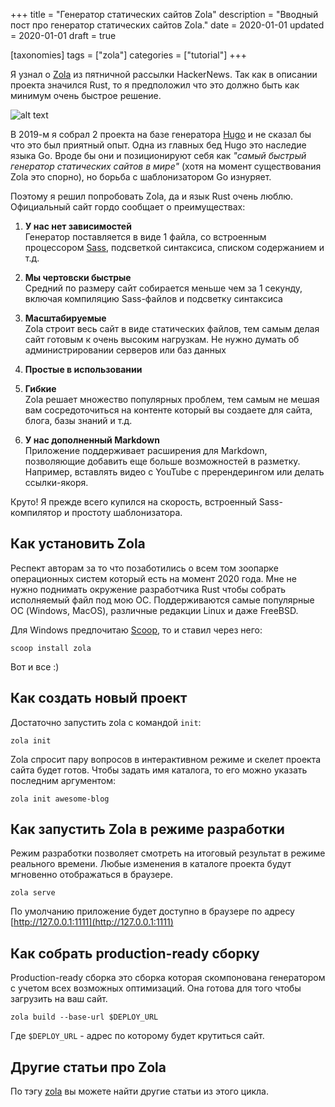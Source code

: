 +++
title = "Генератор статических сайтов Zola"
description = "Вводный пост про генератор статических сайтов Zola."
date = 2020-01-01
updated = 2020-01-01
draft = true

[taxonomies]
tags = ["zola"]
categories = ["tutorial"]
+++

Я узнал о [Zola](https://www.getzola.org/) из пятничной рассылки HackerNews. Так как в описании проекта значился Rust, 
то я предположил что это должно быть как минимум очень быстрое решение.

![alt text](/images/zola/zola-official-site.png "Официальный сайт Zola")

В 2019-м я собрал 2 проекта на базе генератора [Hugo](https://gohugo.io/) и не сказал бы что это был приятный опыт.
Одна из главных бед Hugo это наследие языка Go. Вроде бы они и позиционируют себя как 
*"самый быстрый генератор статических сайтов в мире"* (хотя на момент существования Zola это спорно), 
но борьба с шаблонизатором Go изнуряет.

Поэтому я решил попробовать Zola, да и язык Rust очень люблю. Официальный сайт гордо сообщает о преимуществах:

1. **У нас нет зависимостей**  
    Генератор поставляется в виде 1 файла, со встроенным процессором [Sass](https://sass-lang.com/), 
    подсветкой синтаксиса, списком содержанием и т.д.
2. **Мы чертовски быстрые**  
    Средний по размеру сайт собирается меньше чем за 1 секунду, включая компиляцию Sass-файлов и подсветку синтаксиса
    
3. **Масштабируемые**  
    Zola строит весь сайт в виде статических файлов, тем самым делая сайт готовым к очень высоким нагрузкам. Не нужно думать
    об администрировании серверов или баз данных 
4. **Простые в использовании**
5. **Гибкие**  
    Zola решает множество популярных проблем, тем самым не мешая вам сосредоточиться на контенте который вы создаете для
    сайта, блога, базы знаний и т.д.
6. **У нас дополненный Markdown**  
    Приложение поддерживает расширения для Markdown, позволяющие добавить еще больше возможностей в разметку. Например,
    вставлять видео с YouTube с пререндерингом или делать ссылки-якоря.
    
Круто! Я прежде всего купился на скорость, встроенный Sass-компилятор и простоту шаблонизатора.

## Как установить Zola

Респект авторам за то что позаботились о всем том зоопарке операционных систем который есть на момент 2020 года. 
Мне не нужно поднимать окружение разработчика Rust чтобы собрать исполняемый файл под мою ОС. 
Поддерживаются самые популярные ОС (Windows, MacOS), различные редакции Linux и даже FreeBSD.

Для Windows предпочитаю [Scoop](http://scoop.sh/), то и ставил через него:

```shell script
scoop install zola
```

Вот и все :)

## Как создать новый проект

Достаточно запустить zola с командой `init`:

```shell script
zola init
```

Zola спросит пару вопросов в интерактивном режиме и скелет проекта сайта будет готов.
Чтобы задать имя каталога, то его можно указать последним аргументом:

```shell script
zola init awesome-blog
```

## Как запустить Zola в режиме разработки

Режим разработки позволяет смотреть на итоговый результат в режиме реального времени. Любые изменения в каталоге проекта
будут мгновенно отображаться в браузере.

```shell script
zola serve
```

По умолчанию приложение будет доступно в браузере по адресу [http://127.0.0.1:1111](http://127.0.0.1:1111)

## Как собрать production-ready сборку

Production-ready сборка это сборка которая скомпонована генератором с учетом всех возможных оптимизаций. Она готова
для того чтобы загрузить на ваш сайт.

```shell script
zola build --base-url $DEPLOY_URL
```

Где `$DEPLOY_URL` - адрес по которому будет крутиться сайт.

## Другие статьи про Zola

По тэгу [zola](/tags/zola) вы можете найти другие статьи из этого цикла.

